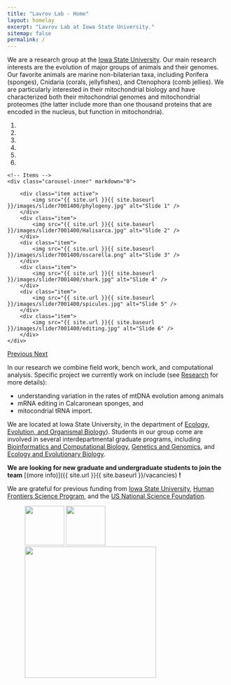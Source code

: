 ```yaml
---
title: "Lavrov Lab - Home"
layout: homelay
excerpt: "Lavrov Lab at Iowa State University."
sitemap: false
permalink: /
---
```


We are a research group at the [Iowa State University](http://www.iastate.edu). 
Our main research interests are the evolution of major groups of animals and their genomes.  
Our favorite animals are marine non-bilaterian taxa, including Porifera (sponges), 
Cnidaria (corals, jellyfishes), and Ctenophora (comb jellies). 
We are particularly interested in their mitochondrial biology and have characterized both 
their mitochondrial genomes and mitochondrial proteomes (the latter include more than one 
thousand proteins that are encoded in the nucleus, but function in mitochondria).

<div markdown="0" id="carousel" class="carousel slide" data-ride="carousel" data-interval="5000" data-pause="hover" >
    <!-- Menu -->
    <ol class="carousel-indicators">
        <li data-target="#carousel" data-slide-to="0" class="active"></li>
        <li data-target="#carousel" data-slide-to="1"></li>
        <li data-target="#carousel" data-slide-to="2"></li>
        <li data-target="#carousel" data-slide-to="3"></li>
        <li data-target="#carousel" data-slide-to="4"></li>
        <li data-target="#carousel" data-slide-to="5"></li>
    </ol>

    <!-- Items -->
    <div class="carousel-inner" markdown="0">

        <div class="item active">
            <img src="{{ site.url }}{{ site.baseurl }}/images/slider7001400/phylogeny.jpg" alt="Slide 1" />
        </div>
        <div class="item">
            <img src="{{ site.url }}{{ site.baseurl }}/images/slider7001400/Halisarca.jpg" alt="Slide 2" />
        </div>
        <div class="item">
            <img src="{{ site.url }}{{ site.baseurl }}/images/slider7001400/oscarella.png" alt="Slide 3" />
        </div>
        <div class="item">
            <img src="{{ site.url }}{{ site.baseurl }}/images/slider7001400/shark.jpg" alt="Slide 4" />
        </div>
        <div class="item">
            <img src="{{ site.url }}{{ site.baseurl }}/images/slider7001400/spicules.jpg" alt="Slide 5" />
        </div>
        <div class="item">
            <img src="{{ site.url }}{{ site.baseurl }}/images/slider7001400/editing.jpg" alt="Slide 6" />
        </div>
    </div>
  <a class="left carousel-control" href="#carousel" role="button" data-slide="prev">
    <span class="glyphicon glyphicon-chevron-left" aria-hidden="true"></span>
    <span class="sr-only">Previous</span>
  </a>
  <a class="right carousel-control" href="#carousel" role="button" data-slide="next">
    <span class="glyphicon glyphicon-chevron-right" aria-hidden="true"></span>
    <span class="sr-only">Next</span>
  </a>
</div>

In our research we combine field work, bench work, and computational analysis. 
Specific project we currently work on include (see [Research](research) for more details):

- understanding variation in the rates of mtDNA evolution among animals 
- mRNA editing in Calcaronean sponges, and 
- mitocondrial tRNA import. 

We are located at Iowa State University, in the department of 
[Ecology, Evolution, and Organismal Biology](https://www.eeob.iastate.edu/)). 
Students in our group come are involved in several interdepartmental graduate programs, including 
[Bioinformatics and Computational Biology](https://www.bcb.iastate.edu/), [Genetics and Genomics](https://www.genetics.iastate.edu/),
and [Ecology and Evolutionary Biology](https://www.eeb.iastate.edu/).

**We are  looking for new graduate and undergraduate students to join the team** [(more info)]({{ site.url }}{{ site.baseurl }}/vacancies) **!**


We are grateful for previous funding from [Iowa State University](www.iastate.edu), [Human Frontiers Science Program](https://www.hfsp.org/), and the [US National Science Foundation](https://www.nsf.gov/).

<figure class="third">
  <img src="{{ site.url }}{{ site.baseurl }}/images/logopic/Logo_ISU.jpg" style="width: 90px">
  <img src="{{ site.url }}{{ site.baseurl }}/images/logopic/Logo_NSF.jpg" style="width: 90px">
  <img src="{{ site.url }}{{ site.baseurl }}/images/logopic/Logo_HFSP.jpg" style="width: 300px">
</figure>

